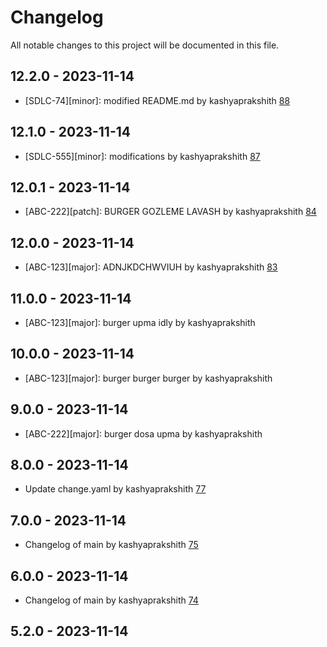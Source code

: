 # Changelog

All notable changes to this project will be documented in this file.

## 12.2.0 - 2023-11-14

- [SDLC-74][minor]: modified README.md by kashyaprakshith [88](https://github.com/kashyaprakshith/change-log/pull/88)

## 12.1.0 - 2023-11-14

- [SDLC-555][minor]: modifications by kashyaprakshith [87](https://github.com/kashyaprakshith/change-log/pull/87)

## 12.0.1 - 2023-11-14

- [ABC-222][patch]: BURGER GOZLEME LAVASH by kashyaprakshith [84](https://github.com/kashyaprakshith/change-log/pull/84)

## 12.0.0 - 2023-11-14

- [ABC-123][major]: ADNJKDCHWVIUH by kashyaprakshith [83](https://github.com/kashyaprakshith/change-log/pull/83)

## 11.0.0 - 2023-11-14

- [ABC-123][major]: burger upma idly by kashyaprakshith []()

## 10.0.0 - 2023-11-14

- [ABC-123][major]: burger burger burger by kashyaprakshith []()

## 9.0.0 - 2023-11-14

- [ABC-222][major]: burger dosa upma by kashyaprakshith []()

## 8.0.0 - 2023-11-14

- Update change.yaml by kashyaprakshith [77](https://github.com/kashyaprakshith/change-log/pull/77)

## 7.0.0 - 2023-11-14

- Changelog of main by kashyaprakshith [75](https://github.com/kashyaprakshith/change-log/pull/75)

## 6.0.0 - 2023-11-14

- Changelog of main by kashyaprakshith [74](https://github.com/kashyaprakshith/change-log/pull/74)

## 5.2.0 - 2023-11-14
